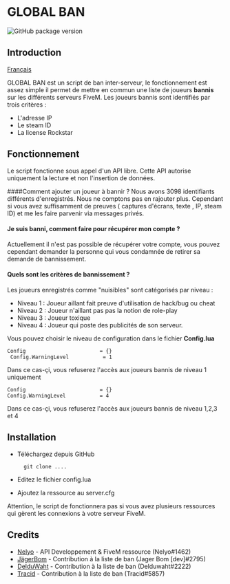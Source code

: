 
# GLOBAL BAN 
![GitHub package version](https://img.shields.io/badge/Version-1.0-brightgreen.svg)

## Introduction
[Français](README.md) 

GLOBAL BAN est un script de ban inter-serveur, le fonctionnement est assez simple il permet de mettre en commun
une liste de joueurs **bannis** sur les différents serveurs FiveM. 
Les joueurs bannis sont identifiés par trois critères :
- L'adresse IP
- Le steam ID
- La license Rockstar
## Fonctionnement
Le script fonctionne sous appel d'un API libre.
Cette API autorise uniquement la lecture et non l'insertion de données.

####Comment ajouter un joueur à bannir ?
Nous avons 3098 identifiants différents d'enregistrés.
Nous ne comptons pas en rajouter plus. 
Cependant si vous avez suffisamment de preuves ( captures d'écrans, texte , IP, steam ID) et me les faire parvenir via messages privés.




#### Je suis banni, comment faire pour récupérer mon compte ?
Actuellement il n'est pas possible de récupérer votre compte, vous pouvez cependant demander la personne qui vous condamnée de retirer sa demande de bannissement.  


#### Quels sont les critères de bannissement ?
Les joueurs enregistrés comme "nuisibles" sont catégorisés par niveau :
- Niveau 1 : Joueur aillant fait preuve d'utilisation de hack/bug ou cheat
- Niveau 2 : Joueur n'aillant pas pas la notion de role-play
- Niveau 3 : Joueur toxique 
- Niveau 4 : Joueur qui poste des publicités de son serveur.

Vous pouvez choisir le niveau de configuration dans le fichier **Config.lua** 

    Config                        = {}
     Config.WarningLevel           = 1
 
 Dans ce cas-çi, vous refuserez l'accès aux joueurs bannis de niveau 1 uniquement
    
    Config                        = {}
    Config.WarningLevel           = 4

Dans ce cas-çi, vous refuserez l'accès aux joueurs bannis de niveau 1,2,3 et 4

## Installation
- Téléchargez depuis GitHub 

        git clone ....
- Editez le fichier config.lua
- Ajoutez la ressource au server.cfg

Attention, le script de fonctionnera pas si vous avez plusieurs ressources qui gèrent  les connexions à votre serveur FiveM.
 

## Credits

- [Nelyo](https://github.com/ElNelyo)  - API Developpement & FiveM ressource (Nelyo#1462)
- [JägerBom](https://github.com/TanguyOrtegat) - Contribution  à la liste de ban (Jager Bom [dev]#2795)
- [DelduWaht](https://github.com/LuaDeldu) - Contribution à la liste de ban (Delduwaht#2222)
- [Tracid](https://github.com/tracid56) - Contribution à la liste de ban (Tracid#5857)